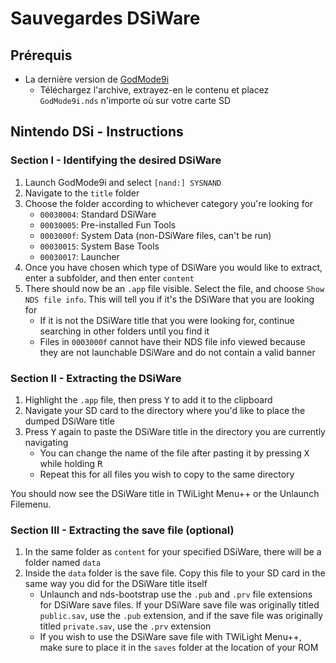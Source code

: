 ---
---

# Sauvegardes DSiWare

## Prérequis
- La dernière version de [GodMode9i](https://github.com/RocketRobz/godmode9i/releases)
   - Téléchargez l'archive, extrayez-en le contenu et placez `GodMode9i.nds` n'importe où sur votre carte SD

## Nintendo DSi - Instructions

### Section I - Identifying the desired DSiWare
1. Launch GodMode9i and select `[nand:] SYSNAND`
1. Navigate to the `title` folder
1. Choose the folder according to whichever category you're looking for
   - `00030004`: Standard DSiWare
   - `00030005`: Pre-installed Fun Tools
   - `0003000f`: System Data (non-DSiWare files, can't be run)
   - `00030015`: System Base Tools
   - `00030017`: Launcher
1. Once you have chosen which type of DSiWare you would like to extract, enter a subfolder, and then enter `content`
1. There should now be an `.app` file visible. Select the file, and choose `Show NDS file info`. This will tell you if it's the DSiWare that you are looking for
   - If it is not the DSiWare title that you were looking for, continue searching in other folders until you find it
   - Files in `0003000f` cannot have their NDS file info viewed because they are not launchable DSiWare and do not contain a valid banner

### Section II - Extracting the DSiWare
1. Highlight the `.app` file, then press <kbd class="face">Y</kbd> to add it to the clipboard
1. Navigate your SD card to the directory where you'd like to place the dumped DSiWare title
1. Press <kbd class="face">Y</kbd> again to paste the DSiWare title in the directory you are currently navigating
   - You can change the name of the file after pasting it by pressing <kbd class="face">X</kbd> while holding <kbd class="R">R</kbd>
   - Repeat this for all files you wish to copy to the same directory

You should now see the DSiWare title in TWiLight Menu++ or the Unlaunch Filemenu.

### Section III - Extracting the save file (optional)
1. In the same folder as `content` for your specified DSiWare, there will be a folder named `data`
1. Inside the `data` folder is the save file. Copy this file to your SD card in the same way you did for the DSiWare title itself
   - Unlaunch and nds-bootstrap use the `.pub` and `.prv` file extensions for DSiWare save files. If your DSiWare save file was originally titled `public.sav`, use the `.pub` extension, and if the save file was originally titled `private.sav`, use the `.prv` extension
   - If you wish to use the DSiWare save file with TWiLight Menu++, make sure to place it in the `saves` folder at the location of your ROM
